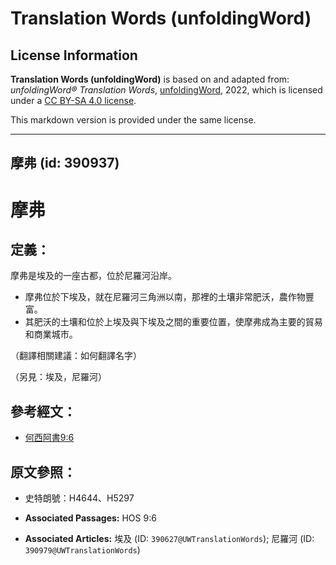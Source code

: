 # Translation Words (unfoldingWord)

## License Information

**Translation Words (unfoldingWord)** is based on and adapted from: _unfoldingWord® Translation Words_, [unfoldingWord](https://unfoldingword.org/utw), 2022, which is licensed under a [CC BY-SA 4.0 license](https://creativecommons.org/licenses/by-sa/4.0/legalcode.en).

This markdown version is provided under the same license.



--------------------------------

## 摩弗 (id: 390937)

摩弗
==

定義：
---

摩弗是埃及的一座古都，位於尼羅河沿岸。

* 摩弗位於下埃及，就在尼羅河三角洲以南，那裡的土壤非常肥沃，農作物豐富。
* 其肥沃的土壤和位於上埃及與下埃及之間的重要位置，使摩弗成為主要的貿易和商業城市。

（翻譯相關建議：如何翻譯名字）

（另見：埃及，尼羅河）

參考經文：
-----

* [何西阿書9:6](https://ref.ly/Hos9:6)

原文參照：
-----

* 史特朗號：H4644、H5297

* **Associated Passages:** HOS 9:6
* **Associated Articles:** 埃及 (ID: `390627@UWTranslationWords`); 尼羅河 (ID: `390979@UWTranslationWords`)

